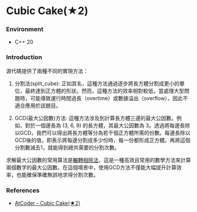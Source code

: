 # Cubic Cake(★2)

### Environment

- C++ 20

### Introduction

源代碼提供了兩種不同的實現方法：

1. 分割法(split_cube): 正如其名，這種方法通過逐步將長方體分割成更小的單位，最終達到正方體的形狀。然而，這種方法的效率相對較低，當處理大型問題時，可能導致運行時間過長（overtime）或數據溢出（overflow），因此不適合應用於該題目。

2. GCD(最大公因數)方法: 這種方法涉及到計算長方體三邊的最大公因數。例如，對於一個邊長為 (3, 6, 9) 的長方體，其最大公因數為 3。透過將每邊長除以GCD，我們可以得出將長方體等分為若干個正方體所需的份數。每邊長除以GCD後的值，即表示將每邊分割成多少份時，每一份都形成正方體。再將這個分割數減去1，就能得到總共需要的分割次數。

求解最大公因數的常用算法是[輾轉相除法](https://zh.wikipedia.org/wiki/%E8%BC%BE%E8%BD%89%E7%9B%B8%E9%99%A4%E6%B3%95)，這是一種高效且常用的數學方法來計算兩個數字的最大公因數。在這個場景中，使用GCD方法不僅能大幅提升計算效率，也能確保準確無誤地求得分割次數。


### References

- [AtCoder - Cubic Cake(★2)](https://atcoder.jp/contests/typical90/tasks/typical90_v)